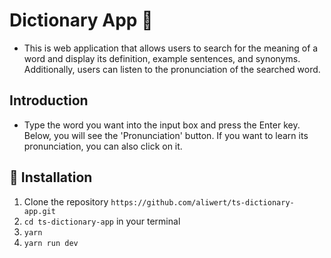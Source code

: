 # Dictionary App 📙

- This is web application that allows users to search for the meaning of a word and display its definition, example sentences, and synonyms. Additionally, users can listen to the pronunciation of the searched word.

## Introduction

- Type the word you want into the input box and press the Enter key. Below, you will see the 'Pronunciation' button. If you want to learn its pronunciation, you can also click on it.

## 👻 Installation

1. Clone the repository `https://github.com/aliwert/ts-dictionary-app.git`
2. `cd ts-dictionary-app` in your terminal
3. `yarn`
4. `yarn run dev`
